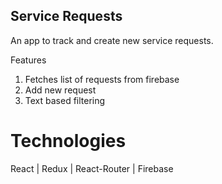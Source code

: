 ## Service Requests

An app to track and create new service requests.

Features
1) Fetches list of requests from firebase
2) Add new request
3) Text based filtering

 # Technologies 
 React | Redux | React-Router | Firebase  
